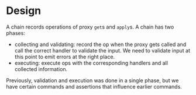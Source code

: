 # Design

A chain records operations of proxy `get`s and `apply`s.
A chain has two phases:

- collecting and validating: record the op when the proxy gets called and call the correct handler to validate the input. We need to validate input at this point to emit errors at the right place.
- executing: execute ops with the corresponding handlers and all collected information.

Previously, validation and execution was done in a single phase, but we have certain commands and assertions that influence earlier commands.
